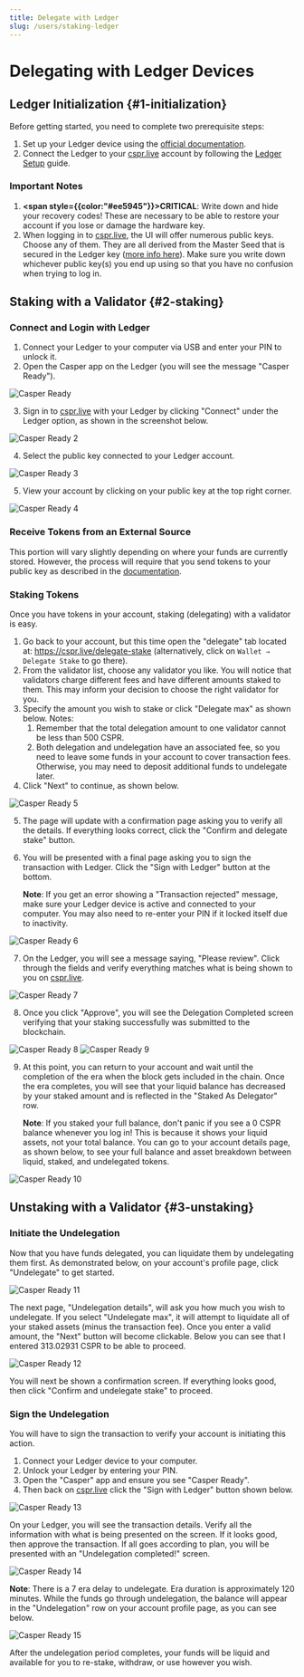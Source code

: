 ```yaml
---
title: Delegate with Ledger
slug: /users/staking-ledger
---
```


# Delegating with Ledger Devices

## Ledger Initialization {#1-initialization}

Before getting started, you need to complete two prerequisite steps:

1. Set up your Ledger device using the [official documentation](https://support.ledger.com/hc/en-us/articles/4416379141009-Casper-CSPR-?docs=true).
2. Connect the Ledger to your [cspr.live](https://cspr.live/) account by following the [Ledger Setup](./ledger-setup.md) guide.

### **Important Notes**

1. **<span style={{color:"#ee5945"}}>CRITICAL</span>**: Write down and hide your recovery codes! These are necessary to be able to restore your account if you lose or damage the hardware key.
2. When logging in to [cspr.live](https://cspr.live/), the UI will offer numerous public keys. Choose any of them. They are all derived from the Master Seed that is secured in the Ledger key ([more info here](https://www.ledger.com/academy/crypto/where-are-my-coins)). Make sure you write down whichever public key(s) you end up using so that you have no confusion when trying to log in.

## Staking with a Validator {#2-staking}

### Connect and Login with Ledger

1. Connect your Ledger to your computer via USB and enter your PIN to unlock it.
2. Open the Casper app on the Ledger (you will see the message "Casper Ready").

![Casper Ready](./_ledger-cspr-live/staking/ledger1.png)

3. Sign in to [cspr.live](https://cspr.live/) with your Ledger by clicking "Connect" under the Ledger option, as shown in the screenshot below.

![Casper Ready 2](./_ledger-cspr-live/staking/ledger2.png)

4. Select the public key connected to your Ledger account.

![Casper Ready 3](./_ledger-cspr-live/staking/ledger3.png)

5. View your account by clicking on your public key at the top right corner.

![Casper Ready 4](./_ledger-cspr-live/staking/ledger4.png)

### Receive Tokens from an External Source

This portion will vary slightly depending on where your funds are currently stored. However, the process will require that you send tokens to your public key as described in the [documentation](./ledger-setup.md#receive-tokens).

### Staking Tokens

Once you have tokens in your account, staking (delegating) with a validator is easy.

1. Go back to your account, but this time open the "delegate" tab located at: https://cspr.live/delegate-stake (alternatively, click on `Wallet ⇒ Delegate Stake` to go there).
2. From the validator list, choose any validator you like. You will notice that validators charge different fees and have different amounts staked to them. This may inform your decision to choose the right validator for you.
3. Specify the amount you wish to stake or click "Delegate max" as shown below. Notes:
   1. Remember that the total delegation amount to one validator cannot be less than 500 CSPR.
   2. Both delegation and undelegation have an associated fee, so you need to leave some funds in your account to cover transaction fees. Otherwise, you may need to deposit additional funds to undelegate later.
4. Click "Next" to continue, as shown below.

![Casper Ready 5](./_ledger-cspr-live/staking/ledger5.png)

5. The page will update with a confirmation page asking you to verify all the details. If everything looks correct, click the "Confirm and delegate stake" button.
6. You will be presented with a final page asking you to sign the transaction with Ledger. Click the "Sign with Ledger" button at the bottom.

    **Note**: If you get an error showing a "Transaction rejected" message, make sure your Ledger device is active and connected to your computer. You may also need to re-enter your PIN if it locked itself due to inactivity.

![Casper Ready 6](./_ledger-cspr-live/staking/ledger6.png)

7. On the Ledger, you will see a message saying, "Please review". Click through the fields and verify everything matches what is being shown to you on [cspr.live](https://cspr.live).

![Casper Ready 7](./_ledger-cspr-live/staking/ledger7.png)

8. Once you click "Approve", you will see the Delegation Completed screen verifying that your staking successfully was submitted to the blockchain.

![Casper Ready 8](./_ledger-cspr-live/staking/ledger8.png)
![Casper Ready 9](./_ledger-cspr-live/staking/ledger9.png)

9. At this point, you can return to your account and wait until the completion of the era when the block gets included in the chain. Once the era completes, you will see that your liquid balance has decreased by your staked amount and is reflected in the "Staked As Delegator" row.

    **Note**: If you staked your full balance, don't panic if you see a 0 CSPR balance whenever you log in! This is because it shows your liquid assets, not your total balance. You can go to your account details page, as shown below, to see your full balance and asset breakdown between liquid, staked, and undelegated tokens.

![Casper Ready 10](./_ledger-cspr-live/staking/ledger10.png)

## Unstaking with a Validator {#3-unstaking}

### Initiate the Undelegation

Now that you have funds delegated, you can liquidate them by undelegating them first. As demonstrated below, on your account's profile page, click "Undelegate" to get started.

![Casper Ready 11](./_ledger-cspr-live/staking/ledger11.png)

The next page, "Undelegation details", will ask you how much you wish to undelegate. If you select "Undelegate max", it will attempt to liquidate all of your staked assets (minus the transaction fee). Once you enter a valid amount, the "Next" button will become clickable. Below you can see that I entered 313.02931 CSPR to be able to proceed.

![Casper Ready 12](./_ledger-cspr-live/staking/ledger12.png)

You will next be shown a confirmation screen. If everything looks good, then click "Confirm and undelegate stake" to proceed.

### Sign the Undelegation

You will have to sign the transaction to verify your account is initiating this action.

1. Connect your Ledger device to your computer.
2. Unlock your Ledger by entering your PIN.
3. Open the "Casper" app and ensure you see "Casper Ready".
4. Then back on [cspr.live](https://cspr.live) click the "Sign with Ledger" button shown below.

![Casper Ready 13](./_ledger-cspr-live/staking/ledger13.png)

On your Ledger, you will see the transaction details. Verify all the information with what is being presented on the screen. If it looks good, then approve the transaction. If all goes according to plan, you will be presented with an "Undelegation completed!" screen.

![Casper Ready 14](./_ledger-cspr-live/staking/ledger14.png)

**Note**: There is a 7 era delay to undelegate. Era duration is approximately 120 minutes. While the funds go through undelegation, the balance will appear in the "Undelegation" row on your account profile page, as you can see below.

![Casper Ready 15](./_ledger-cspr-live/staking/ledger15.png)

After the undelegation period completes, your funds will be liquid and available for you to re-stake, withdraw, or use however you wish.
